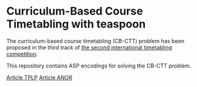 # Curriculum-Based Course Timetabling with teaspoon

The curriculum-based course timetabling (CB-CTT) problem has been
proposed in the third track of
[the second international timetabling competition](http://www.cs.qub.ac.uk/itc2007/).

This repository contains ASP encodings for solving the CB-CTT problem.

[Article TPLP](https://www.cs.uni-potsdam.de/wv/publications/TEMP_conf/patat/BanbaraIKSSNW16.pdf)
[Article ANOR](https://www.cs.uni-potsdam.de/wv/publications/DBLP_journals/anor/BanbaraIKOSSTW19.pdf)
